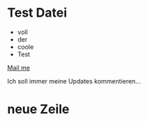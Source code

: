 # Test Datei
* voll
* der
* coole
* Test

[Mail me](mailto:nils.armbruster@europace.de)

Ich soll immer meine Updates kommentieren...

# neue Zeile
